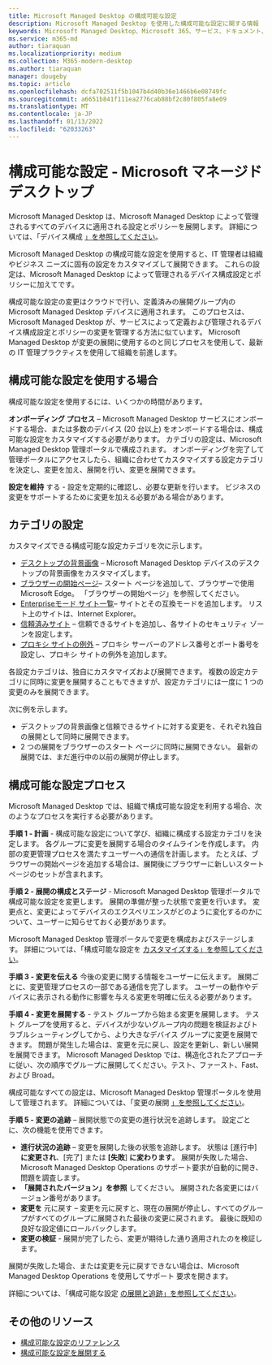 ```yaml
---
title: Microsoft Managed Desktop の構成可能な設定
description: Microsoft Managed Desktop を使用した構成可能な設定に関する情報
keywords: Microsoft Managed Desktop、Microsoft 365、サービス、ドキュメント、設定、構成可能な設定
ms.service: m365-md
author: tiaraquan
ms.localizationpriority: medium
ms.collection: M365-modern-desktop
ms.author: tiaraquan
manager: dougeby
ms.topic: article
ms.openlocfilehash: dcfa702511f5b1047b4d40b36e1466b6e08749fc
ms.sourcegitcommit: a6651b841f111ea2776cab88bf2c80f805fa8e09
ms.translationtype: MT
ms.contentlocale: ja-JP
ms.lasthandoff: 01/13/2022
ms.locfileid: "62033263"
---
```

# <a name="configurable-settings---microsoft-managed-desktop"></a>構成可能な設定 - Microsoft マネージド デスクトップ

Microsoft Managed Desktop は、Microsoft Managed Desktop によって管理されるすべてのデバイスに適用される設定とポリシーを展開します。 詳細については、「デバイス構成 [」を参照してください](../service-description/device-policies.md)。

Microsoft Managed Desktop の構成可能な設定を使用すると、IT 管理者は組織やビジネス ニーズに固有の設定をカスタマイズして展開できます。 これらの設定は、Microsoft Managed Desktop によって管理されるデバイス構成設定とポリシーに加えてです。  

構成可能な設定の変更はクラウドで行い、定義済みの展開グループ内の Microsoft Managed Desktop デバイスに適用されます。 このプロセスは、Microsoft Managed Desktop が、サービスによって定義および管理されるデバイス構成設定とポリシーの変更を管理する方法に似ています。 Microsoft Managed Desktop が変更の展開に使用するのと同じプロセスを使用して、最新の IT 管理プラクティスを使用して組織を前進します。

## <a name="when-to-use-configurable-settings"></a>構成可能な設定を使用する場合

構成可能な設定を使用するには、いくつかの時間があります。 

**オンボーディング プロセス** – Microsoft Managed Desktop サービスにオンボードする場合、または多数のデバイス (20 台以上) をオンボードする場合は、構成可能な設定をカスタマイズする必要があります。 カテゴリの設定は、Microsoft Managed Desktop 管理ポータルで構成されます。 オンボーディングを完了して管理ポータルにアクセスしたら、組織に合わせてカスタマイズする設定カテゴリを決定し、変更を加え、展開を行い、変更を展開できます。

**設定を維持** する - 設定を定期的に確認し、必要な更新を行います。 ビジネスの変更をサポートするために変更を加える必要がある場合があります。   

## <a name="setting-categories"></a>カテゴリの設定

カスタマイズできる構成可能な設定カテゴリを次に示します。
- [デスクトップの背景画像](config-setting-ref.md#desktop-background-picture) – Microsoft Managed Desktop デバイスのデスクトップの背景画像をカスタマイズします。 
- [ブラウザーの開始ページ](config-setting-ref.md#browser-start-pages)– スタート ページを追加して、ブラウザーで使用Microsoft Edge。 「ブラウザーの開始ページ」を参照してください。
- [Enterpriseモード サイト一覧](config-setting-ref.md#enterprise-mode-site-list-location)– サイトとその互換モードを追加します。 リスト上のサイトは、Internet Explorer。 
- [信頼済みサイト](config-setting-ref.md#trusted-sites) – 信頼できるサイトを追加し、各サイトのセキュリティ ゾーンを設定します。 
- [プロキシ サイトの例外](config-setting-ref.md#proxy) – プロキシ サーバーのアドレス番号とポート番号を設定し、プロキシ サイトの例外を追加します。

各設定カテゴリは、独自にカスタマイズおよび展開できます。 複数の設定カテゴリに同時に変更を展開することもできますが、設定カテゴリには一度に 1 つの変更のみを展開できます。

次に例を示します。
- デスクトップの背景画像と信頼できるサイトに対する変更を、それぞれ独自の展開として同時に展開できます。 
- 2 つの展開をブラウザーのスタート ページに同時に展開できない。 最新の展開では、まだ進行中の以前の展開が停止します。

## <a name="configurable-setting-process"></a>構成可能な設定プロセス

Microsoft Managed Desktop では、組織で構成可能な設定を利用する場合、次のようなプロセスを実行する必要があります。

**手順 1 - 計画** - 構成可能な設定について学び、組織に構成する設定カテゴリを決定します。 各グループに変更を展開する場合のタイムラインを作成します。 内部の変更管理プロセスを満たすユーザーへの通信を計画します。 たとえば、ブラウザーの開始ページを追加する場合は、展開後にブラウザーに新しいスタート ページのセットが含まれます。  

**手順 2 - 展開の構成とステージ** - Microsoft Managed Desktop 管理ポータルで構成可能な設定を変更します。 展開の準備が整った状態で変更を行います。 変更点と、変更によってデバイスのエクスペリエンスがどのように変化するのかについて、ユーザーに知らせておく必要があります。   

Microsoft Managed Desktop 管理ポータルで変更を構成およびステージします。 詳細については、「構成可能な設定を [カスタマイズする」を参照してください](config-setting-ref.md)。 

**手順 3 - 変更を伝える** 今後の変更に関する情報をユーザーに伝えます。 展開ごとに、変更管理プロセスの一部である通信を完了します。 ユーザーの動作やデバイスに表示される動作に影響を与える変更を明確に伝える必要があります。

**手順 4 - 変更を展開する** - テスト グループから始まる変更を展開します。 テスト グループを使用すると、デバイスが少ないグループ内の問題を検証およびトラブルシューティングしてから、より大きなデバイス グループに変更を展開できます。 問題が発生した場合は、変更を元に戻し、設定を更新し、新しい展開を展開できます。 Microsoft Managed Desktop では、構造化されたアプローチに従い、次の順序でグループに展開してください。テスト、ファースト、Fast、および Broad。   

構成可能なすべての設定は、Microsoft Managed Desktop 管理ポータルを使用して管理されます。 詳細については、「変更の展開 [」を参照してください](config-setting-deploy.md)。 

**手順 5 - 変更の追跡** – 展開状態での変更の進行状況を追跡します。 設定ごとに、次の機能を使用できます。
- **進行状況の追跡** – 変更を展開した後の状態を追跡します。 状態は [進行中] **に変更され**、[完了] または **[失敗**] **に変わります**。 展開が失敗した場合、Microsoft Managed Desktop Operations のサポート要求が自動的に開き、問題を調査します。  
- **「展開されたバージョン」を参照** してください。 展開された各変更にはバージョン番号があります。
- **変更を** 元に戻す – 変更を元に戻すと、現在の展開が停止し、すべてのグループがすべてのグループに展開された最後の変更に戻されます。 最後に既知の良好な設定値にロールバックします。
- **変更の検証** - 展開が完了したら、変更が期待した通り適用されたのを検証します。  

展開が失敗した場合、または変更を元に戻すできない場合は[](admin-support.md)、Microsoft Managed Desktop Operations を使用してサポート 要求を開きます。 

詳細については、「構成可能な設定 [の展開と追跡」を参照してください](config-setting-deploy.md)。

## <a name="additional-resources"></a>その他のリソース
- [構成可能な設定のリファレンス](config-setting-ref.md) 
- [構成可能な設定を展開する](config-setting-deploy.md) 
